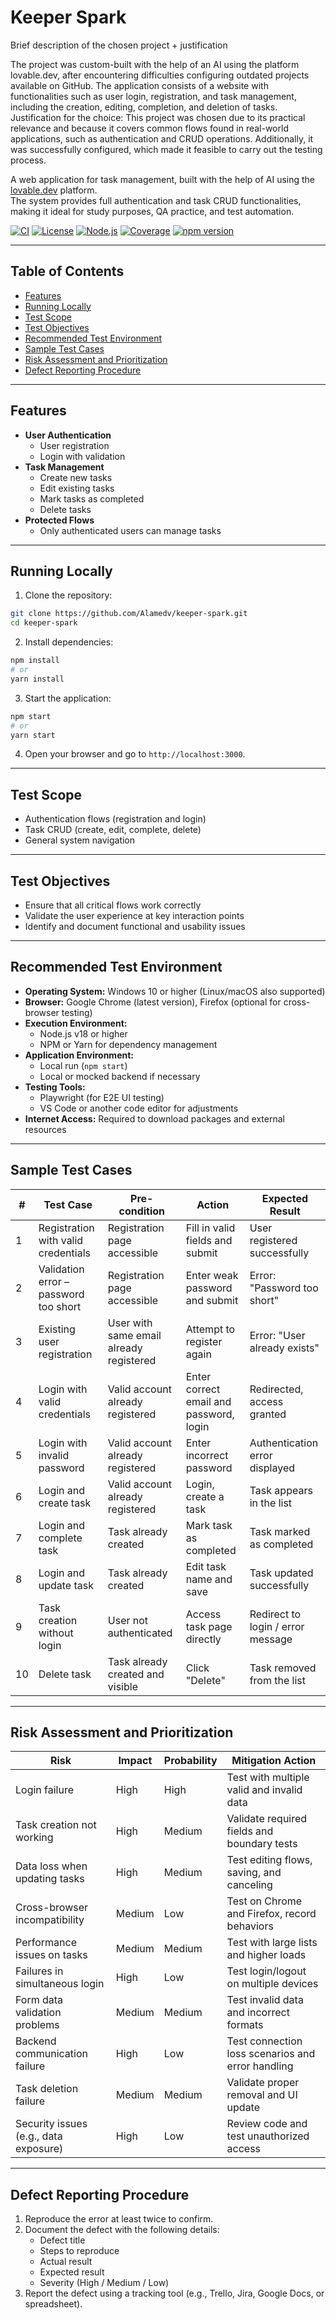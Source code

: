 
# Keeper Spark

Brief description of the chosen project + justification
 
The project was custom-built with the help of an AI using the platform lovable.dev, after encountering difficulties configuring outdated projects available on GitHub. The application consists of a website with functionalities such as user login, registration, and task management, including the creation, editing, completion, and deletion of tasks.
Justification for the choice:
This project was chosen due to its practical relevance and because it covers common flows found in real-world applications, such as authentication and CRUD operations. Additionally, it was successfully configured, which made it feasible to carry out the testing process.



A web application for task management, built with the help of AI using the [lovable.dev](https://lovable.dev) platform.  
The system provides full authentication and task CRUD functionalities, making it ideal for study purposes, QA practice, and test automation.

[![CI](https://github.com/Alamedv/keeper-spark/actions/workflows/ci.yml/badge.svg)](https://github.com/Alamedv/keeper-spark/actions)
[![License](https://img.shields.io/badge/license-MIT-blue)](LICENSE)
[![Node.js](https://img.shields.io/badge/Node.js-v18+-green)](https://nodejs.org/)
[![Coverage](https://img.shields.io/badge/Coverage-0%25-red)](#)
[![npm version](https://img.shields.io/badge/npm-v_latest-blue)](https://www.npmjs.com/)

---

## Table of Contents

- [Features](#features)
- [Running Locally](#running-locally)
- [Test Scope](#test-scope)
- [Test Objectives](#test-objectives)
- [Recommended Test Environment](#recommended-test-environment)
- [Sample Test Cases](#sample-test-cases)
- [Risk Assessment and Prioritization](#risk-assessment-and-prioritization)
- [Defect Reporting Procedure](#defect-reporting-procedure)

---

## Features

- **User Authentication**
  - User registration
  - Login with validation
- **Task Management**
  - Create new tasks
  - Edit existing tasks
  - Mark tasks as completed
  - Delete tasks
- **Protected Flows**
  - Only authenticated users can manage tasks

---

## Running Locally

1. Clone the repository:

```bash
git clone https://github.com/Alamedv/keeper-spark.git
cd keeper-spark
```

2. Install dependencies:

```bash
npm install
# or
yarn install
```

3. Start the application:

```bash
npm start
# or
yarn start
```

4. Open your browser and go to `http://localhost:3000`.

---

## Test Scope

- Authentication flows (registration and login)
- Task CRUD (create, edit, complete, delete)
- General system navigation

---

## Test Objectives

- Ensure that all critical flows work correctly
- Validate the user experience at key interaction points
- Identify and document functional and usability issues

---

## Recommended Test Environment

- **Operating System:** Windows 10 or higher (Linux/macOS also supported)  
- **Browser:** Google Chrome (latest version), Firefox (optional for cross-browser testing)  
- **Execution Environment:**  
  - Node.js v18 or higher  
  - NPM or Yarn for dependency management  
- **Application Environment:**  
  - Local run (`npm start`)  
  - Local or mocked backend if necessary  
- **Testing Tools:**  
  - Playwright (for E2E UI testing)  
  - VS Code or another code editor for adjustments  
- **Internet Access:** Required to download packages and external resources  

---

## Sample Test Cases

| #  | Test Case                          | Pre-condition                          | Action                                | Expected Result                    |
|----|------------------------------------|----------------------------------------|---------------------------------------|------------------------------------|
| 1  | Registration with valid credentials | Registration page accessible            | Fill in valid fields and submit        | User registered successfully       |
| 2  | Validation error – password too short | Registration page accessible            | Enter weak password and submit         | Error: "Password too short"        |
| 3  | Existing user registration          | User with same email already registered | Attempt to register again              | Error: "User already exists"       |
| 4  | Login with valid credentials        | Valid account already registered        | Enter correct email and password, login | Redirected, access granted         |
| 5  | Login with invalid password         | Valid account already registered        | Enter incorrect password               | Authentication error displayed     |
| 6  | Login and create task               | Valid account already registered        | Login, create a task                   | Task appears in the list           |
| 7  | Login and complete task             | Task already created                    | Mark task as completed                 | Task marked as completed           |
| 8  | Login and update task               | Task already created                    | Edit task name and save                | Task updated successfully          |
| 9  | Task creation without login         | User not authenticated                  | Access task page directly              | Redirect to login / error message  |
| 10 | Delete task                         | Task already created and visible        | Click "Delete"                         | Task removed from the list         |

---

## Risk Assessment and Prioritization

| Risk                           | Impact | Probability | Mitigation Action |
|--------------------------------|--------|-------------|-------------------|
| Login failure                  | High   | High        | Test with multiple valid and invalid data |
| Task creation not working       | High   | Medium      | Validate required fields and boundary tests |
| Data loss when updating tasks   | High   | Medium      | Test editing flows, saving, and canceling |
| Cross-browser incompatibility   | Medium | Low         | Test on Chrome and Firefox, record behaviors |
| Performance issues on tasks     | Medium | Medium      | Test with large lists and higher loads |
| Failures in simultaneous login  | High   | Low         | Test login/logout on multiple devices |
| Form data validation problems   | Medium | Medium      | Test invalid data and incorrect formats |
| Backend communication failure   | High   | Low         | Test connection loss scenarios and error handling |
| Task deletion failure           | Medium | Medium      | Validate proper removal and UI update |
| Security issues (e.g., data exposure) | High | Low | Review code and test unauthorized access |

---

## Defect Reporting Procedure

1. Reproduce the error at least twice to confirm.  
2. Document the defect with the following details:  
   - Defect title  
   - Steps to reproduce  
   - Actual result  
   - Expected result  
   - Severity (High / Medium / Low)  
3. Report the defect using a tracking tool (e.g., Trello, Jira, Google Docs, or spreadsheet).

